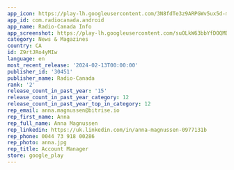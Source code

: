 ```yaml
---
app_icon: https://play-lh.googleusercontent.com/3N8fdTe3z9ARPGWv5ux5d-mK0JwaKSuCekDOyfS7jdYyJmL2486bsF5orfChwJzdtm4
app_id: com.radiocanada.android
app_name: Radio-Canada Info
app_screenshot: https://play-lh.googleusercontent.com/suOLkW63bbYfDOQMDa-fhetlAqo2yPjskv2tjyUb6GFOJoAlPd3HqbPMBzgSD4735Q4
category: News & Magazines
country: CA
id: Z9rtJRo4yMIw
language: en
most_recent_release: '2024-02-13T00:00:00'
publisher_id: '30451'
publisher_name: Radio-Canada
rank: '2'
release_count_in_past_year: '15'
release_count_in_past_year_category: 12
release_count_in_past_year_top_in_category: 12
rep_email: anna.magnussen@bitrise.io
rep_first_name: Anna
rep_full_name: Anna Magnussen
rep_linkedin: https://uk.linkedin.com/in/anna-magnussen-0977131b
rep_phone: 0044 73 918 00286
rep_photo: anna.jpg
rep_title: Account Manager
store: google_play
---
```

